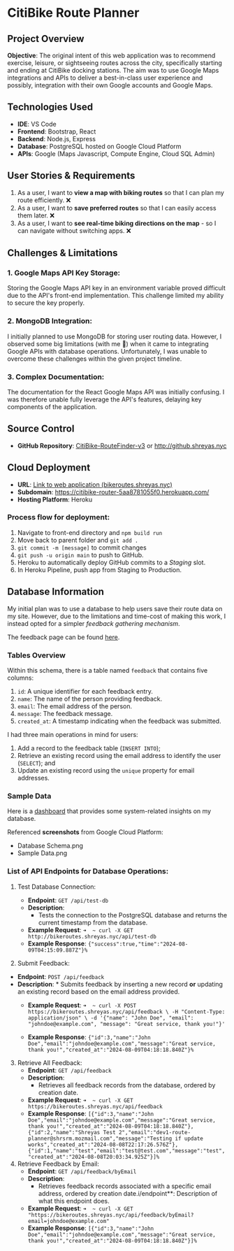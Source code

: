 # CitiBike Route Planner

## Project Overview
**Objective**: The original intent of this web application was to recommend exercise, leisure, or sightseeing routes across the city, specifically starting and ending at CitiBike docking stations. The aim was to use Google Maps integrations and APIs to deliver a best-in-class user experience and possibly, integration with their own Google accounts and Google Maps.

## Technologies Used
- **IDE**: VS Code
- **Frontend**: Bootstrap, React
- **Backend**: Node.js, Express
- **Database**: PostgreSQL hosted on Google Cloud Platform
- **APIs**: Google (Maps Javascript, Compute Engine, Cloud SQL Admin)

## User Stories & Requirements
1. As a user, I want to **view a map with biking routes** so that I can plan my route efficiently. ❌
2. As a user, I want to **save preferred routes** so that I can easily access them later. ❌
3. As a user, I want to **see real-time biking directions on the map** - so I can navigate without switching apps. ❌

## Challenges & Limitations
### 1. Google Maps API Key Storage: 
Storing the Google Maps API key in an environment variable proved difficult due to the API's front-end implementation. This challenge limited my ability to secure the key properly.
### 2. MongoDB Integration: 
I initially planned to use MongoDB for storing user routing data. However, I observed some big limitations (with me 🙂) when it came to integrating Google APIs with database operations. Unfortunately, I was unable to overcome these challenges within the given project timeline. 
### 3. Complex Documentation: 
The documentation for the React Google Maps API was initially confusing. I was therefore unable fully leverage the API's features, delaying key components of the application.


## Source Control
- **GitHub Repository**: [CitiBike-RouteFinder-v3](https://github.com/ss9522/CitiBike-RouteFinder-v3) or http://github.shreyas.nyc

## Cloud Deployment
- **URL**: [Link to web application (bikeroutes.shreyas.nyc)](https://bikeroutes.shreyas.nyc)
- **Subdomain**: https://citibike-router-5aa8781055f0.herokuapp.com/
- **Hosting Platform**: Heroku

### Process flow for deployment:
1. Navigate to front-end directory and `npm build run`
3. Move back to parent folder and `git add .`
4. `git commit -m [message]` to commit changes
5. `git push -u origin main` to push to GitHub.
6. Heroku to automatically deploy GitHub commits to a _Staging_ slot.
7. In Heroku Pipeline, push app from Staging to Production.

## Database Information

My initial plan was to use a database to help users save their route data on my site. However, due to the limitations and time-cost of making this work, I instead opted for a simpler _feedback gathering mechanism_. 

The feedback page can be found [here](https://bikeroutes.shreyas.nyc/contact).

### Tables Overview

Within this schema, there is a table named `feedback` that contains five columns:

1. `id`: A unique identifier for each feedback entry.
2. `name`: The name of the person providing feedback.
3. `email`: The email address of the person.
4. `message`: The feedback message.
5. `created_at`: A timestamp indicating when the feedback was submitted.

I had three main operations in mind for users:
1. Add a record to the feedback table (`INSERT INTO`);
2. Retrieve an existing record using the email address to identify the user (`SELECT`); and
3. Update an existing record using the `unique` property for email addresses.

### Sample Data

Here is a [dashboard](https://console.cloud.google.com/sql/instances/feedback-db/system-insights?hl=en&project=impactful-shard-431810-b6&pageState=(%22sqlMonitoring%22:(%22groupValue%22:%22%22,%22customValue%22:%5B%222024-08-08T03:26:16.596Z%22,%222024-08-09T03:26:16.596Z%22%5D))) that provides some system-related insights on my database. 
  
Referenced **screenshots** from Google Cloud Platform:
* Database Schema.png
* Sample Data.png

### List of API Endpoints for Database Operations:
1.	Test Database Connection:
    * **Endpoint**: `GET /api/test-db`
    * **Description**: 
        * Tests the connection to the PostgreSQL database and returns the current timestamp from the database.
    * **Example Request**: `➜  ~ curl -X GET http://bikeroutes.shreyas.nyc/api/test-db`
    * **Example Response**: `{"success":true,"time":"2024-08-09T04:15:09.887Z"}%`

2.	Submit Feedback:
- **Endpoint**: `POST /api/feedback`
- **Description**: 
        * Submits feedback by inserting a new record **or** updating an existing record based on the email address provided.
    * **Example Request**: `➜  ~ curl -X POST https://bikeroutes.shreyas.nyc/api/feedback \
-H "Content-Type: application/json" \
-d '{"name": "John Doe", "email": "johndoe@example.com", "message": "Great service, thank you!"}'`

    * **Example Response**: `{"id":3,"name":"John Doe","email":"johndoe@example.com","message":"Great service, thank you!","created_at":"2024-08-09T04:18:18.840Z"}%        `
3.	Retrieve All Feedback:
    * **Endpoint**: `GET /api/feedback`
    * **Description**: 
        * Retrieves all feedback records from the database, ordered by creation date.
    * **Example Request**: `➜  ~ curl -X GET https://bikeroutes.shreyas.nyc/api/feedback`
    * **Example Response**: `[{"id":3,"name":"John Doe","email":"johndoe@example.com","message":"Great service, thank you!","created_at":"2024-08-09T04:18:18.840Z"},{"id":2,"name":"Shreyas Test 2","email":"dev1-route-planner@shrsrm.mozmail.com","message":"Testing if update works","created_at":"2024-08-08T22:17:26.576Z"},{"id":1,"name":"test","email":"test@test.com","message":"test","created_at":"2024-08-08T20:03:34.925Z"}]%`
4.	Retrieve Feedback by Email:
    * **Endpoint**: `GET /api/feedback/byEmail`
    * **Description**:
        * Retrieves feedback records associated with a specific email address, ordered by creation date.i/endpoint**: Description of what this endpoint does.
    * **Example Request**: `➜  ~ curl -X GET "https://bikeroutes.shreyas.nyc/api/feedback/byEmail?email=johndoe@example.com"`
    * **Example Response**: `[{"id":3,"name":"John Doe","email":"johndoe@example.com","message":"Great service, thank you!","created_at":"2024-08-09T04:18:18.840Z"}]%`

